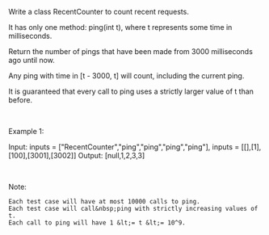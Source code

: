 Write a class RecentCounter to count recent requests.

It has only one method:&nbsp;ping(int t), where t represents some time in milliseconds.

Return the number of pings that have been made from 3000 milliseconds ago until now.

Any ping with time in [t - 3000, t] will count, including the current ping.

It is guaranteed that every call to ping uses a strictly larger value of&nbsp;t than before.

&nbsp;

Example 1:


Input: inputs = [&quot;RecentCounter&quot;,&quot;ping&quot;,&quot;ping&quot;,&quot;ping&quot;,&quot;ping&quot;], inputs = [[],[1],[100],[3001],[3002]]
Output: [null,1,2,3,3]

&nbsp;

Note:


	Each test case will have at most 10000 calls to ping.
	Each test case will call&nbsp;ping with strictly increasing values of t.
	Each call to ping will have 1 &lt;= t &lt;= 10^9.



&nbsp;
